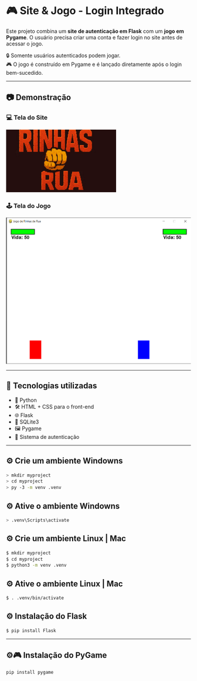 # 🎮 Site & Jogo - Login Integrado

Este projeto combina um **site de autenticação em Flask** com um **jogo em Pygame**. O usuário precisa criar uma conta e fazer login no site antes de acessar o jogo.

🔒 Somente usuários autenticados podem jogar.  
🎮 O jogo é construído em Pygame e é lançado diretamente após o login bem-sucedido.

---

## 📷 Demonstração

### 💻 Tela do Site
![Tela do Site](./static/img/Logo-RinhasdRua.png)

### 🕹️ Tela do Jogo
![Tela do Jogo](./static/img/Jogo-RinhadLuta.png)

---

## 🚀 Tecnologias utilizadas

- 🐍 Python
- 🛠️ HTML + CSS para o front-end
- 🌐 Flask
- 💾 SQLite3
- 🖼️ Pygame
- 🧠 Sistema de autenticação


---

## ⚙️ Crie um ambiente Windowns

```bash
> mkdir myproject
> cd myproject
> py -3 -m venv .venv
```

## ⚙️ Ative o ambiente Windowns

```bash
> .venv\Scripts\activate

```
## ⚙️ Crie um ambiente Linux | Mac

```bash
$ mkdir myproject
$ cd myproject
$ python3 -m venv .venv
```
## ⚙️ Ative o ambiente Linux | Mac

```bash
$ . .venv/bin/activate
```

## ⚙️ Instalação do Flask
```bash
$ pip install Flask
```
---
## ⚙🎮 Instalação do PyGame

```bash
pip install pygame
```
